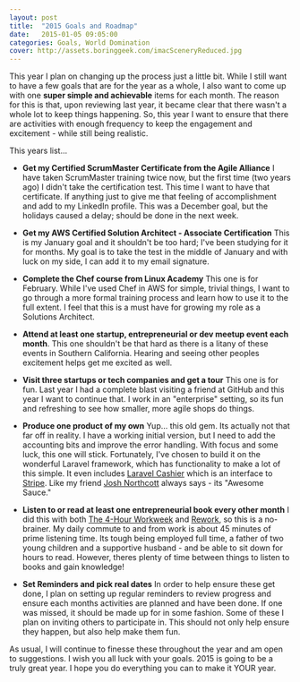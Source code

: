 ```yaml
---
layout: post
title:  "2015 Goals and Roadmap"
date:   2015-01-05 09:05:00
categories: Goals, World Domination
cover: http://assets.boringgeek.com/imacSceneryReduced.jpg
---
```


This year I plan on changing up the process just a little bit.  While I still want to have a few goals that are for the year as a whole, I also want to come up with one **super simple and achievable** items for each month. The reason for this is that, upon reviewing last year, it became clear that there wasn't a whole lot to keep things happening.  So, this year I want to ensure that there are activities with enough frequency to keep the engagement and excitement - while still being realistic.

This years list...

* **Get my Certified ScrumMaster Certificate from the Agile Alliance**
I have taken ScrumMaster training twice now, but the first time (two years ago) I didn't take the certification test.  This time I want to have that certificate.  If anything just to give me that feeling of accomplishment and add to my LinkedIn profile. This was a December goal, but the holidays caused a delay; should be done in the next week.

* **Get my AWS Certified Solution Architect - Associate Certification**
This is my January goal and it shouldn't be too hard; I've been studying for it for months.  My goal is to take the test in the middle of January and with luck on my side, I  can add it to my email signature.

* **Complete the Chef course from Linux Academy** This one is for February. While I've used Chef in AWS for simple, trivial things, I want to go through a more formal training process and learn how to use it to the full extent.  I feel that this is a must have for growing my role as a Solutions Architect.

* **Attend at least one startup, entrepreneurial or dev meetup event each month**. This one shouldn't be that hard as there is a litany of these events in Southern California. Hearing and seeing other peoples excitement helps get me excited as well.

* **Visit three startups or tech companies and get a tour** This one is for fun.  Last year I had a complete blast visiting a friend at GitHub and this year I want to continue that.  I work in an "enterprise" setting, so its fun and refreshing to see how smaller, more agile shops do things.

* **Produce one product of my own**
Yup... this old gem. Its actually not that far off in reality.  I have a working initial version, but I need to add the accounting bits and improve the error handling.  With focus and some luck, this one will stick.  Fortunately, I've chosen to build it on the wonderful Laravel framework, which has functionality to make a lot of this simple. It even includes [Laravel Cashier](http://laravel.com/docs/4.2/billing) which is an interface to [Stripe](http://stripe.com). Like my friend [Josh Northcott](https://twitter.com/jnorthcott) always says - its "Awesome Sauce."

* **Listen to or read at least one entrepreneurial book every other month** I did this with both [The 4-Hour Workweek](http://www.amazon.com/dp/0307465357/ref=cm_sw_r_tw_dp_DoKQub0R6NQ2T) and [Rework](ttp://www.amazon.com/dp/0307463745/ref=cm_sw_r_tw_dp_dqKQub0P7WP5E), so this is a no-brainer.  My daily commute to and from work is about 45 minutes of prime listening time.  Its tough being employed full time, a father of two young children and a supportive husband - and be able to sit down for hours to read.  However, theres plenty of time between things to listen to books and gain knowledge!

* **Set Reminders and pick real dates** In order to help ensure these get done, I plan on setting up regular reminders to review progress and ensure each months activities are planned and have been done.  If one was missed, it should be made up for in some fashion. Some of these I plan on inviting others to participate in. This should not only help ensure they happen, but also help make them fun.


As usual, I will continue to finesse these throughout the year and am open to suggestions.  I wish you all luck with your goals.  2015 is going to be a truly great year. I hope you do everything you can to make it YOUR year.
